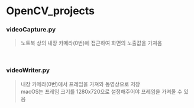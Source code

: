 # OpenCV_projects

### videoCapture.py
> 노트북 상의 내장 카메라(0번)에 접근하여 화면의 노출값을 가져옴

<br/>

### videoWriter.py
> 내장 카메라(0번)에서 프레임을 가져와 동영상으로 저장 <br/>
> macOS는 프레임 크기를 1280x720으로 설정해주어야 프레임을 가져올 수 있음
